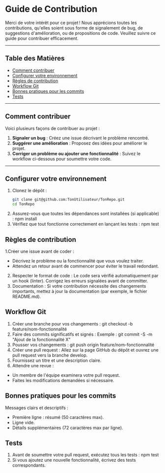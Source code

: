 # Guide de Contribution

Merci de votre intérêt pour ce projet ! Nous apprécions toutes les contributions, qu'elles soient sous forme de signalement de bug, de suggestions d'amélioration, ou de propositions de code. Veuillez suivre ce guide pour contribuer efficacement.

---

## Table des Matières
- [Comment contribuer](#comment-contribuer)
- [Configurer votre environnement](#configurer-votre-environnement)
- [Règles de contribution](#règles-de-contribution)
- [Workflow Git](#workflow-git)
- [Bonnes pratiques pour les commits](#bonnes-pratiques-pour-les-commits)
- [Tests](#tests)

---

## Comment contribuer

Voici plusieurs façons de contribuer au projet :
1. **Signaler un bug** : Créez une issue décrivant le problème rencontré.
2. **Suggérer une amélioration** : Proposez des idées pour améliorer le projet.
3. **Corriger un problème ou ajouter une fonctionnalité** : Suivez le workflow ci-dessous pour soumettre votre code.

---

## Configurer votre environnement

1. Clonez le dépôt :
   ```bash
   git clone git@github.com:TonUtilisateur/TonRepo.git
   cd TonRepo
2. Assurez-vous que toutes les dépendances sont installées (si applicable) :
   npm install
3. Vérifiez que tout fonctionne correctement en lançant les tests :
   npm test

## Règles de contribution
1.Créer une issue avant de coder :
- Décrivez le problème ou la fonctionnalité que vous voulez traiter.
- Attendez un retour avant de commencer pour éviter le travail redondant.
2. Respecter le format de code :
Le code sera vérifié automatiquement par un hook (linter). Corrigez les erreurs signalées avant de committer.
3. Documentation :
Si votre contribution nécessite des changements importants, mettez à jour la documentation (par exemple, le fichier README.md).

## Workflow Git
1. Créer une branche pour vos changements :
   git checkout -b feature/nom-fonctionnalité
2. Faire des commits significatifs et signés :
Exemple :
   git commit -S -m "Ajout de la fonctionnalité X"
4. Pousser vos changements :
   git push origin feature/nom-fonctionnalité
5. Créer une pull request :
Allez sur la page GitHub du dépôt et ouvrez une pull request vers la branche develop.
6. Fournissez un titre et une description claire.
7. Attendre une revue :
- Un membre de l'équipe examinera votre pull request.
- Faites les modifications demandées si nécessaire.

## Bonnes pratiques pour les commits
Messages clairs et descriptifs :

- Première ligne : résumé (50 caractères max).
- Ligne vide.
- Détails supplémentaires (72 caractères max par ligne).

## Tests
1. Avant de soumettre votre pull request, exécutez tous les tests :
   npm test
2. Si vous ajoutez une nouvelle fonctionnalité, écrivez des tests correspondants.
